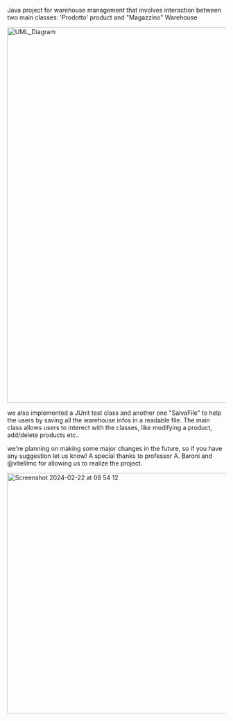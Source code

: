 Java project for warehouse management that involves interaction between two main classes: 'Prodotto' product and "Magazzino" Warehouse 

<img width="864" alt="UML_Diagram" src="https://github.com/Aleavara/magazzino/assets/89666059/5af92e9a-b49f-4159-b45a-eafd444c621d">











we also implemented a JUnit test class and another one "SalvaFile" to help the users by saving all the warehouse infos in a readable file.
The main class allows users to interect with the classes, like modifying a product, add/delete products etc..

we're planning on making some major changes in the future, so if you have any suggestion let us know!
A special thanks to professor A. Baroni and @vitellimc for allowing us to realize the project.



<img width="553" alt="Screenshot 2024-02-22 at 08 54 12" src="https://github.com/Aleavara/magazzino/assets/89666059/ec7b8cae-8d73-4a66-ac6b-91b30ae3a265">


